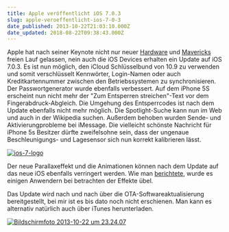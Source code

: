 ```yaml
---
title: Apple veröffentlicht iOS 7.0.3
slug: apple-veroeffentlicht-ios-7-0-3
date_published: 2013-10-22T21:03:10.000Z
date_updated: 2018-08-22T09:38:43.000Z
---
```


Apple hat nach seiner Keynote nicht nur neuer [Hardware](__GHOST_URL__/apple-special-event-das-wurde-vorgestellt/) und [Mavericks](__GHOST_URL__/download-os-x-10-9-mavericks-kostenlos-4-free/) freien Lauf gelassen, nein auch die iOS Devices erhalten ein Update auf iOS 7.0.3. Es ist nun möglich, den iCloud Schlüsselbund von 10.9 zu verwenden und somit verschlüsselt Kennwörter, Login-Namen oder auch Kreditkartennummer zwischen den Betriebssystemen zu synchronisieren. Der Passwortgenerator wurde ebenfalls verbessert. Auf dem iPhone 5S erscheint nun nicht mehr der "Zum Entsperren streichen"-Text vor dem Fingerabdruck-Abgleich. Die Umgehung des Entsperrcodes ist nach dem Update ebenfalls nicht mehr möglich. Die Spotlight-Suche kann nun im Web und auch in der Wikipedia suchen. Außerdem behoben wurden Sende- und Aktivierungprobleme bei iMessage. Die vielleicht schönste Nachricht für iPhone 5s Besitzer dürfte zweifelsohne sein, dass der ungenaue Beschleunigungs- und Lagesensor sich nun korrekt kalibrieren lässt.

[![ios-7-logo](//picdump.thafaker.de/2013/09/ios-7-logo-100x100.png)](__GHOST_URL__/fuer-alle-ungeduldigen-ios-7-golden-master-schon-heute-installieren/ios-7-logo/)

Der neue Parallaxeffekt und die Animationen können nach dem Update auf das neue iOS ebenfalls verringert werden. Wie man [berichtete](http://www.golem.de/news/zoomeffekte-ios-7-macht-anwender-seekrank-1309-101808.html), wurde es einigen Anwendern bei betrachten der Effekte übel.

Das Update wird nach und nach über die OTA-Softwareaktualisierung bereitgestellt, bei mir ist es bis dato noch nicht erschienen. Man kann es alternativ natürlich auch über iTunes herunterladen.

[![Bildschirmfoto 2013-10-22 um 23.24.07](//picdump.thafaker.de/2013/10/Bildschirmfoto-2013-10-22-um-23.24.07-580x290.png)](__GHOST_URL__/apple-veroeffentlicht-ios-7-0-3/bildschirmfoto-2013-10-22-um-23-24-07/)
